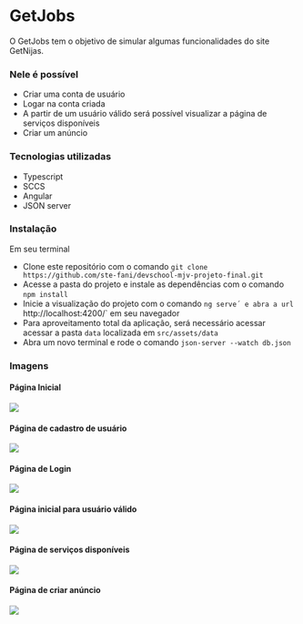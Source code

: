 
# GetJobs

O GetJobs tem o objetivo de simular algumas funcionalidades do site GetNijas.

### Nele é possível
- Criar uma conta de usuário
- Logar na conta criada
- A partir de um usuário válido será possível visualizar a página de serviços disponíveis
- Criar um anúncio

### Tecnologias utilizadas
- Typescript
- SCCS
- Angular
- JSON server

### Instalação

Em seu terminal

- Clone este repositório com o comando `git clone https://github.com/ste-fani/devschool-mjv-projeto-final.git`
- Acesse a pasta do projeto e instale as dependências com o comando `npm install`
- Inicie a visualização do projeto com o comando `ng serve´ e abra a url `http://localhost:4200/` em seu navegador
- Para aproveitamento total da aplicação, será necessário acessar acessar a pasta `data` localizada em `src/assets/data`
- Abra um novo terminal e rode o comando `json-server --watch db.json`

### Imagens

#### Página Inicial
<img src="https://user-images.githubusercontent.com/69688122/144542073-99b3c160-3931-45de-9e36-78e9d318712e.png"/>

#### Página de cadastro de usuário
<img src="https://user-images.githubusercontent.com/69688122/144542078-d918f2e3-87a8-4ef2-8040-f79880cf0de1.png"/>

#### Página de Login
<img src="https://user-images.githubusercontent.com/69688122/144542081-3a7eb469-49c7-49d9-b4b6-1af3efd7786b.png"/>

#### Página inicial para usuário válido
<img src="https://user-images.githubusercontent.com/69688122/144542074-4b1e4dc2-07a8-4ebb-bc0a-e3769a566d08.png"/>

#### Página de serviços disponíveis
<img src="https://user-images.githubusercontent.com/69688122/144542083-cbbde110-8b71-4d1f-aa81-5b7e788d8fe4.png"/>

#### Página de criar anúncio
<img src="https://user-images.githubusercontent.com/69688122/144542065-cbeeffa6-7db4-46b7-b199-b23a607421f1.png"/>

